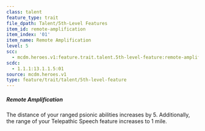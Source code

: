 ```yaml
---
class: talent
feature_type: trait
file_dpath: Talent/5th-Level Features
item_id: remote-amplification
item_index: '01'
item_name: Remote Amplification
level: 5
scc:
  - mcdm.heroes.v1:feature.trait.talent.5th-level-feature:remote-amplification
scdc:
  - 1.1.1:13.1.1.5:01
source: mcdm.heroes.v1
type: feature/trait/talent/5th-level-feature
---
```


##### Remote Amplification

The distance of your ranged psionic abilities increases by 5. Additionally, the range of your Telepathic Speech feature increases to 1 mile.
